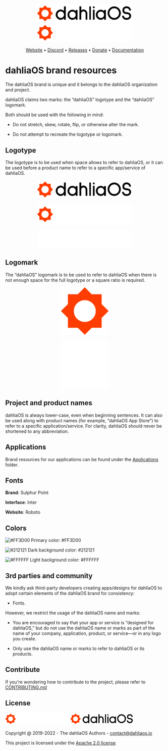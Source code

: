 <p align="center">
  <img width="60%" src="dahliaOS/logotype/svg/logotype-light.svg#gh-light-mode-only"/>
  <img width="60%" src="dahliaOS/logotype/svg/logotype-dark.svg#gh-dark-mode-only"/>
</p>

<p align="center">
<a href="https://dahliaos.io">Website</a> •
<a href="https://dahliaos.io/discord">Discord</a> •
<a href="https://dahliaos.io/download">Releases</a> •
<a href="https://dahliaos.io/donate">Donate</a> •
<a href="https://docs.dahliaos.io">Documentation</a>

# dahliaOS brand resources

The dahliaOS brand is unique and it belongs to the dahliaOS organization and project.

dahliaOS claims two marks: the “dahliaOS” logotype and the “dahliaOS” logomark.

Both should be used with the following in mind:

* Do not stretch, skew, rotate, flip, or otherwise alter the mark.

* Do not attempt to recreate the logotype or logomark.

## Logotype

The logotype is to be used when space allows to refer to dahliaOS, or it can be used before a product name to refer to a specific app/service of dahliaOS.

<p align="center">
  <img width="60%" src="dahliaOS/logotype/svg/logotype-light.svg"/>
  <br/>
  <br/>
  <img width="60%" src="dahliaOS/logotype/svg/logotype-dark.svg"/>
  <br/>
  <br/>
  <img width="60%" src="dahliaOS/logotype/svg/logotype-monochrome.svg"/>
</p>

## Logomark

The “dahliaOS” logomark is to be used to refer to dahliaOS when there is not enough space for the full logotype or a square ratio is required.

<p align="center">
  <img width="30%" src="dahliaOS/logomark/svg/logomark.svg"/>
  <br/>
  <br/>
  <img width="30%" src="dahliaOS/logomark/svg/logomark-monochrome.svg"/>
</p>

## Project and product names

dahliaOS is always lower-case, even when beginning sentences.
It can also be used along with product names (for example, “dahliaOS App Store”) to refer to a specific application/service.
For clarity, dahliaOS should never be shortened to any abbreviation.

## Applications

Brand resources for our applications can be found under the [Applications](Applications/) folder.

## Fonts

**Brand**: Sulphur Point

**Interface**: Inter

**Website**: Roboto

## Colors

![#FF3D00](https://via.placeholder.com/15/FF3D00/FF3D00.png) Primary color: #FF3D00

![#212121](https://via.placeholder.com/15/212121/212121.png) Dark background color: #212121

![#FFFFFF](https://via.placeholder.com/15/FFFFFF/FFFFFF.png) Light background color: #FFFFFF

## 3rd parties and community

We kindly ask third-party developers creating apps/designs for dahliaOS to adopt certain elements of the dahliaOS brand for consistency:

* Fonts.

However, we restrict the usage of the dahliaOS name and marks:

* You are encouraged to say that your app or service is “designed for dahliaOS,” but do not use the dahliaOS name or marks as part of the name of your company, application, product, or service—or in any logo you create.

* Only use the dahliaOS name or marks to refer to dahliaOS or its products.

## Contribute

If you're wondering how to contribute to the project, please refer to [CONTRIBUTING.md](/CONTRIBUTING.md)

## License

<p align="left">
  <img width="40%" src="dahliaOS/logotype/svg/logotype-dark.svg#gh-dark-mode-only"/>
  <img width="40%" src="dahliaOS/logotype/svg/logotype-light.svg#gh-light-mode-only"/>
</p>

Copyright @ 2019-2022 - The dahliaOS Authors - contact@dahliaos.io

This project is licensed under the [Apache 2.0 license](/LICENSE)
